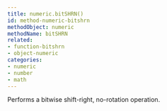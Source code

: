 ```yaml
---
title: numeric.bitSHRN()
id: method-numeric-bitshrn
methodObject: numeric
methodName: bitSHRN
related:
- function-bitshrn
- object-numeric
categories:
- numeric
- number
- math
---
```


Performs a bitwise shift-right, no-rotation operation.